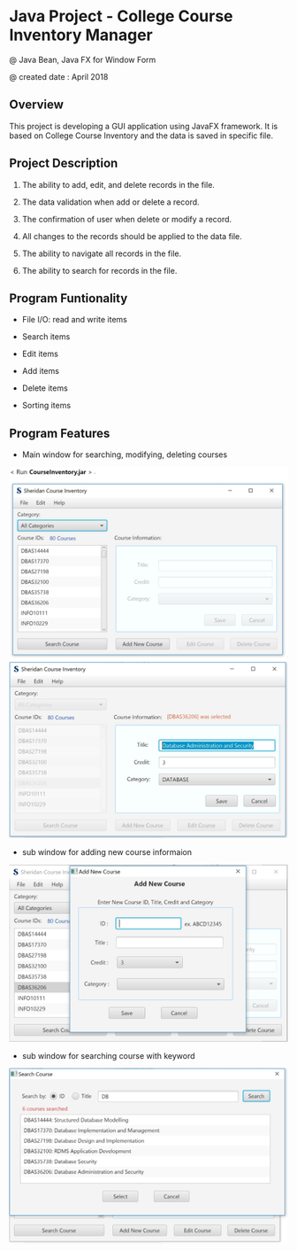 
# Java Project - College Course Inventory Manager 

@ Java Bean, Java FX for Window Form 

@ created date : April 2018


 Overview
------------------------


This project is developing a GUI application using  JavaFX framework. 
It is based on College Course Inventory and the data is saved  in specific file. 
  

 Project Description
------------------------


1. The ability to add, edit, and delete records in the file.

2. The data validation when add or delete a record.

3. The confirmation of user when delete or modify a record.

4. All changes to the records should be applied to the data file.

5. The ability to navigate all records in the file.

6. The ability to search for records in the file.

 
 Program Funtionality
-------------------------


- File I/O: read and write  items

- Search items

- Edit items

- Add items

- Delete items

- Sorting items


Program Features
------------------------


- Main window for searching, modifying, deleting courses 

<img src="images/Testimg1.JPG" width="600px">

<img src="images/Testimg2.JPG" width="600px">
 
- sub window for adding new course informaion

<img src="images/Testimg3.JPG" width="600px">

- sub window for searching course with keyword

<img src="images/Testimg4.JPG" width="600px"> 

